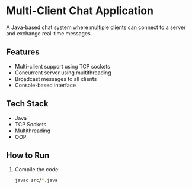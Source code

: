 # Multi-Client Chat Application

A Java-based chat system where multiple clients can connect to a server and exchange real-time messages.

## Features
- Multi-client support using TCP sockets
- Concurrent server using multithreading
- Broadcast messages to all clients
- Console-based interface

## Tech Stack
- Java
- TCP Sockets
- Multithreading
- OOP

## How to Run
1. Compile the code:
   ```bash
   javac src/*.java
